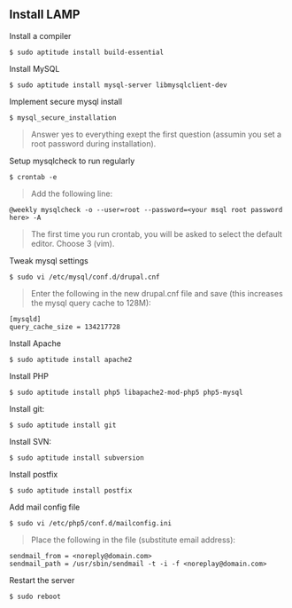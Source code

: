 ## Install LAMP ##

Install a compiler

    $ sudo aptitude install build-essential

Install MySQL

    $ sudo aptitude install mysql-server libmysqlclient-dev

Implement secure mysql install

    $ mysql_secure_installation

> Answer yes to everything exept the first question (assumin you set a root
> password during installation).

Setup mysqlcheck to run regularly

    $ crontab -e

> Add the following line:

    @weekly mysqlcheck -o --user=root --password=<your msql root password here> -A

> The first time you run crontab, you will be asked to select the default
> editor. Choose 3 (vim).

Tweak mysql settings

    $ sudo vi /etc/mysql/conf.d/drupal.cnf

> Enter the following in the new drupal.cnf file and save (this increases the
> mysql query cache to 128M):

    [mysqld]
    query_cache_size = 134217728

Install Apache

    $ sudo aptitude install apache2

Install PHP

    $ sudo aptitude install php5 libapache2-mod-php5 php5-mysql

Install git:

    $ sudo aptitude install git

Install SVN:

    $ sudo aptitude install subversion

Install postfix 

    $ sudo aptitude install postfix

Add mail config file

    $ sudo vi /etc/php5/conf.d/mailconfig.ini

> Place the following in the file (substitute email address):

    sendmail_from = <noreply@domain.com>
    sendmail_path = /usr/sbin/sendmail -t -i -f <noreplay@domain.com>

Restart the server

    $ sudo reboot


